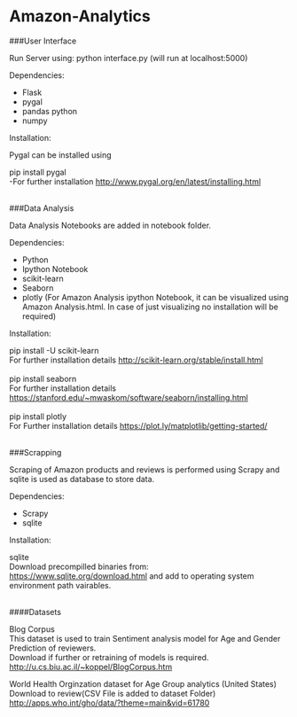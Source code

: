 # Amazon-Analytics

###User Interface 

Run Server using:
python interface.py
(will run at localhost:5000)

Dependencies:
- Flask
- pygal
- pandas python
- numpy 

Installation:

Pygal can be installed using <br />

pip install pygal <br />
-For further installation http://www.pygal.org/en/latest/installing.html <br /><br />


###Data Analysis

Data Analysis Notebooks are added in notebook folder.

Dependencies:

- Python
- Ipython Notebook
- scikit-learn
- Seaborn
- plotly (For Amazon Analysis ipython Notebook, it can be visualized using Amazon Analysis.html. In case of just visualizing no installation will be required)

Installation:

pip install -U scikit-learn <br />
For further installation details http://scikit-learn.org/stable/install.html <br /><br />
pip install seaborn <br />
For further installation details https://stanford.edu/~mwaskom/software/seaborn/installing.html <br /><br />
pip install plotly <br />
For Further installation details https://plot.ly/matplotlib/getting-started/<br /><br />

###Scrapping

Scraping of Amazon products and reviews is performed using Scrapy and sqlite is used as database to store data.

Dependencies:

- Scrapy
- sqlite

Installation:

sqlite<br />
Download precompilled binaries from: <br />
https://www.sqlite.org/download.html and add to operating system environment path vairables.<br /><br />

####Datasets

Blog Corpus <br />
This dataset is used to train Sentiment analysis model for Age and Gender Prediction of reviewers.<br />
Download if further or retraining of models is required. <br />
http://u.cs.biu.ac.il/~koppel/BlogCorpus.htm  <br />

World Health Orginzation dataset for Age Group analytics (United States) <br />
Download to review(CSV File is added to dataset Folder) <br />
http://apps.who.int/gho/data/?theme=main&vid=61780




